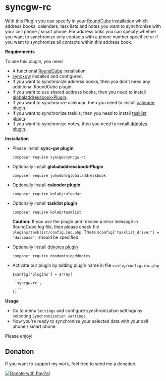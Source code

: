 # syncgw-rc

With this Plugin you can specify in your [RoundCube](https://roundcube.net) installation which address books, calendars, task lists and notes you want to synchronize with your cell phone / smart phone. For address boks you can specify whether you want to synchronize only contacts with a phone number specified or if you want to synchronize all contacts within this address book.

**Requirements**

To use this plugin, you need

* A functional [RoundCube](https://roundcube.net) installation.
* [sync•gw](https://github.com/Toteph42/syncgw) installed and configured.
* If you want to synchronize address books, then you don't need any additional RoundCube plugin.
* If you want to use shared address books, then you need to install [globaladdressbook-Plugin](https://github.com/johndoh/roundcube-globaladdressbook).
* If you want to synchronize calendar, then you need to install [calender plugin](https://packagist.org/packages/kolab/calendar).
* If you want to synchronize tasklis, then you need to install [tasklist plugin](https://plugins.roundcube.net/packages/kolab/tasklist).
* If you want to synchronize notes, then you need to install [ddnotes plugin](https://packagist.org/packages//dondominio/ddnotes).

**Installation**

* Please install **sync•gw plugin** 

   ```
  composer require syncgw/syncgw-rc
   ```

* Optionally install **globaladdressbook-Plugin** 

   ```
   composer require johndoh/globaladdressbook
   ```
  
* Optionally install **calender plugin**

   ```
  composer require kolab/calendar
   ```

* Optionally install **tasklist plugin**

   ```
  composer require kolab/tasklist
   ```
  
    **Caution:** If you use the plugin and receive a error message in RoundCube log file, then please check file `plugins/tasklist/config.inc.php`. There `$config['tasklist_driver'] = 'database';` should be specified.
  
* Optionally install [ddnotes plugin](https://packagist.org/packages/dondominio/ddnotes) 

   ```
  composer require dondominio/ddnotes 
   ```

* Activate our plugin by adding plugin name in file `config/config.inc.php`

   ```
  $config['plugins'] = array(
	...
	'syncgw-rc',
	...
  );
   ```
	
**Usage**

* Go to menu `Settings` and configure synchronization settings by selecting `Synchronization settings`.
* Now you're ready to synchronize your selected data with your cell phone / smart phone.

Please enjoy!

## Donation ##
If you want to support my work, feel free to send me a donation.

<a href="https://www.paypal.com/donate/?hosted_button_id=DS6VK49NAFHEQ" target="_blank">
  <img src="https://www.paypalobjects.com/en_US/DK/i/btn/btn_donateCC_LG.gif" alt="Donate with PayPal"/>
</a>
